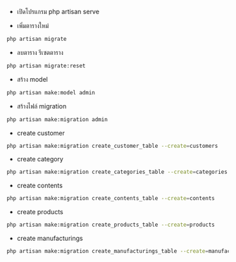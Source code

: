 
 <!-- --------------------   run  ---------------------------------------------->
- เปิดโปรแกรม
php artisan serve

- เพิ่มตารางใหม่ 
```bash
php artisan migrate
```

- ลบตาราง รีเซตตาราง  
```bash
php artisan migrate:reset
```

- สร้าง model
```bash
php artisan make:model admin
```

- สร้างไฟล์ migration
```bash
php artisan make:migration admin
```

- create customer 
```bash
php artisan make:migration create_customer_table --create=customers
```

- create category 
```bash
php artisan make:migration create_categories_table --create=categories
```

- create contents
```bash
php artisan make:migration create_contents_table --create=contents
```

- create products
```bash
php artisan make:migration create_products_table --create=products 
```

- create manufacturings
```bash
php artisan make:migration create_manufacturings_table --create=manufacturings
```